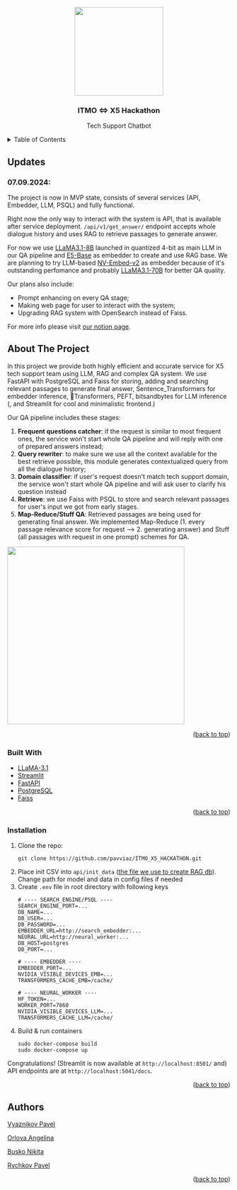 <div id="top"></div>

<!-- PROJECT LOGO -->
<br />
<div align="center">

<img src="example_images/photo_2024-08-23_12-12-52.jpg" height=200 align = "center"/>

<h3 align="center">ITMO ⇔ X5 Hackathon</h3>

  <p align="center">
    Tech Support Chatbot
  </p>
</div>

<!-- TABLE OF CONTENTS -->
<details>
  <summary>Table of Contents</summary>
  <ol>
    <li>
      <a href="#updates">Updates</a>
    </li>
    <li>
      <a href="#about-the-project">About The Project</a>
      <ul>
        <li><a href="#built-with">Built With</a></li>
      </ul>
    </li>
    <li>
      <a href="#getting-started">Getting Started</a>
      <ul>
        <li><a href="#prerequisites">Prerequisites</a></li>
        <li><a href="#installation">Installation</a></li>
      </ul>
    </li>
    <li><a href="#acknowledgments">Acknowledgments</a></li>
  </ol>
</details>

<!-- UPDATES -->
## Updates 

### 07.09.2024:
The project is now in MVP state, consists of several services (API, Embedder, LLM, PSQL) and fully functional.

Right now the only way to interact with the system is API, that is available after service deployment. `/api/v1/get_answer/` endpoint accepts whole dialogue history and uses RAG to retrieve passages to generate answer. 

For now we use <a href="https://huggingface.co/meta-llama/Meta-Llama-3.1-8B-Instruct">LLaMA3.1-8B</a> launched in quantized 4-bit as main LLM in our QA pipeline and <a href="https://huggingface.co/intfloat/multilingual-e5-base">E5-Base</a> as embedder to create and use RAG base. We are planning to try LLM-based <a href="https://huggingface.co/nvidia/NV-Embed-v2">NV-Embed-v2</a> as embedder because of it's outstanding perfomance and probably <a href="https://huggingface.co/meta-llama/Meta-Llama-3.1-70B-Instruct">LLaMA3.1-70B</a> for better QA quality.

Our plans also include:
- Prompt enhancing on every QA stage;
- Making web page for user to interact with the system;
- Upgrading RAG system with OpenSearch instead of Faiss.

For more info please visit <a href="https://www.notion.so/0473e5ebcf754e079e56fa9228acd900?v=500926c60603419c9fd743388f48b336">our notion page</a>.

<!-- ABOUT THE PROJECT -->
## About The Project

In this project we provide both highly efficient and accurate service for X5 tech support team using LLM, RAG and complex QA system. We use FastAPI with PostgreSQL and Faiss for storing, adding and searching relevant passages to generate final answer, Sentence_Transformers for embedder inference, 🤗Transformers, PEFT, bitsandbytes for LLM inference (, and Streamlit for cool and minimalistic frontend.)

Our QA pipeline includes these stages:
1) **Frequent questions catcher**: if the request is similar to most frequent ones, the service won't start whole QA pipeline and will reply with one of prepared answers instead;
2) **Query rewriter**: to make sure we use all the context available for the best retrieve possible, this module generates contextualized query from  all the dialogue history;
3) **Domain classifier**: if user's request doesn't match tech support domain, the service won't start whole QA pipeline and will ask user to clarify his question instead
4) **Retrieve**: we use Faiss with PSQL to store and search relevant passages for user's input we got from early stages.
5) **Map-Reduce/Stuff QA**: Retrieved passages are being used for generating final answer. We implemented Map-Reduce (1. every passage relevance score for request --> 2. generating answer) and Stuff (all passages with request in one prompt) schemes for QA.

<img src="example_images/swagger.png" height=400 align = "center"/>

<p align="right">(<a href="#top">back to top</a>)</p>

### Built With

* [LLaMA-3.1](https://huggingface.co/meta-llama/Meta-Llama-3.1-8B-Instruct)
* [Streamlit](https://streamlit.io/)
* [FastAPI](https://fastapi.tiangolo.com/)
* [PostgreSQL](https://www.postgresql.org/)
* [Faiss](https://github.com/facebookresearch/faiss)

<p align="right">(<a href="#top">back to top</a>)</p>

<!-- GETTING STARTED -->

### Installation

1. Clone the repo:
   ```
   git clone https://github.com/pavviaz/ITMO_X5_HACKATHON.git
   ```
2. Place init CSV into `api/init_data` (<a href="https://disk.yandex.ru/d/4NmL6NxnlXf-tQ">the file we use to create RAG db</a>). Change path for model and data in config files if needed
3. Create `.env` file in root directory with following keys
    ```
    # ---- SEARCH_ENGINE/PSQL ----
    SEARCH_ENGINE_PORT=...
    DB_NAME=...
    DB_USER=...
    DB_PASSWORD=...
    EMBEDDER_URL=http://search_embedder:...
    NEURAL_URL=http://neural_worker:...
    DB_HOST=postgres
    DB_PORT=...

    # ---- EMBEDDER ----
    EMBEDDER_PORT=...
    NVIDIA_VISIBLE_DEVICES_EMB=...
    TRANSFORMERS_CACHE_EMB=/cache/

    # ---- NEURAL_WORKER ----
    HF_TOKEN=...
    WORKER_PORT=7860
    NVIDIA_VISIBLE_DEVICES_LLM=...
    TRANSFORMERS_CACHE_LLM=/cache/
    ``` 
4. Build & run containers
   ```
   sudo docker-compose build
   sudo docker-compose up
   ```
Congratulations! (Streamlit is now available at `http://localhost:8501/` and) API endpoints are at `http://localhost:5041/docs`.

<p align="right">(<a href="#top">back to top</a>)</p>


<!-- CONTACT -->
## Authors

<a href="https://t.me/pavviaz">Vyaznikov Pavel</a>

<a href="https://t.me/oran9e_lime">Orlova Angelina</a>

<a href="https://t.me/nikuto11">Busko Nikita</a>

<a href="https://t.me/helilozium">Rychkov Pavel</a>


<p align="right">(<a href="#top">back to top</a>)</p>